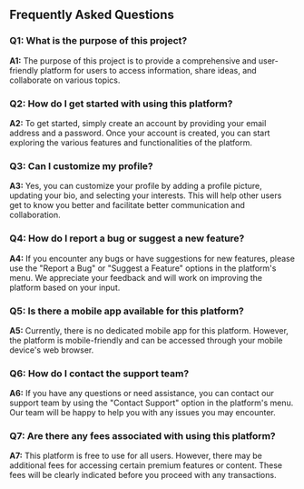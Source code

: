 ## Frequently Asked Questions

### Q1: What is the purpose of this project?

**A1:** The purpose of this project is to provide a comprehensive and user-friendly platform for users to access information, share ideas, and collaborate on various topics.

### Q2: How do I get started with using this platform?

**A2:** To get started, simply create an account by providing your email address and a password. Once your account is created, you can start exploring the various features and functionalities of the platform.

### Q3: Can I customize my profile?

**A3:** Yes, you can customize your profile by adding a profile picture, updating your bio, and selecting your interests. This will help other users get to know you better and facilitate better communication and collaboration.

### Q4: How do I report a bug or suggest a new feature?

**A4:** If you encounter any bugs or have suggestions for new features, please use the "Report a Bug" or "Suggest a Feature" options in the platform's menu. We appreciate your feedback and will work on improving the platform based on your input.

### Q5: Is there a mobile app available for this platform?

**A5:** Currently, there is no dedicated mobile app for this platform. However, the platform is mobile-friendly and can be accessed through your mobile device's web browser.

### Q6: How do I contact the support team?

**A6:** If you have any questions or need assistance, you can contact our support team by using the "Contact Support" option in the platform's menu. Our team will be happy to help you with any issues you may encounter.

### Q7: Are there any fees associated with using this platform?

**A7:** This platform is free to use for all users. However, there may be additional fees for accessing certain premium features or content. These fees will be clearly indicated before you proceed with any transactions.